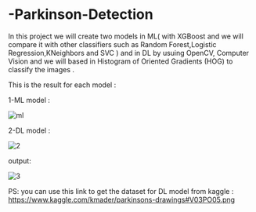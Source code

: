 # -Parkinson-Detection
In this project we will create two models in ML( with XGBoost and we will compare it with other classifiers such as Random Forest,Logistic Regression,KNeighbors and SVC ) and in DL by usuing OpenCV, Computer Vision and we will based in Histogram of Oriented Gradients (HOG) to classify the images .

This is the result for each model :

1-ML model :

![ml](https://user-images.githubusercontent.com/57867070/80285644-b39ae000-8726-11ea-9a53-9e3615718165.PNG)

2-DL model :

![2](https://user-images.githubusercontent.com/57867070/80285616-7df5f700-8726-11ea-9340-60982d6accdc.PNG)

output: 

![3](https://user-images.githubusercontent.com/57867070/80285683-dd540700-8726-11ea-9426-e6cae874e935.PNG)


PS: you can use this link to get the dataset for DL model from kaggle : https://www.kaggle.com/kmader/parkinsons-drawings#V03PO05.png
